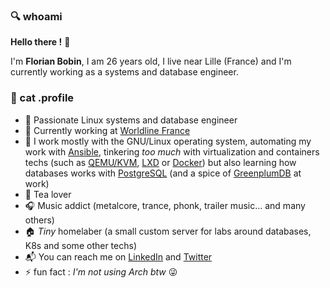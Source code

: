 ### :mag: whoami

**Hello there !** :raising_hand:

I'm **Florian Bobin**, I am 26 years old, I live near Lille (France) and I'm currently working as a systems and database engineer.

### :floppy_disk: cat .profile

* :construction_worker: Passionate Linux systems and database engineer
* :office: Currently working at [Worldline France](https://fr.worldline.com/fr/home.html)
* :wrench: I work mostly with the GNU/Linux operating system, automating my work with [Ansible](https://www.ansible.com/), tinkering *too much* with virtualization and containers techs (such as [QEMU/KVM](https://www.redhat.com/en/topics/virtualization/what-is-KVM), [LXD](https://linuxcontainers.org/lxd/introduction/) or [Docker](https://docs.docker.com/engine/)) but also learning how databases works with [PostgreSQL](https://www.postgresql.org/) (and a spice of [GreenplumDB](https://greenplum.org/) at work)
* :tea: Tea lover
* :headphones: Music addict (metalcore, trance, phonk, trailer music... and many others)
* :house: *Tiny* homelaber (a small custom server for labs around databases, K8s and some other techs)
* :mailbox_with_mail: You can reach me on [LinkedIn](https://www.linkedin.com/in/florian-bobin/) and [Twitter](https://twitter.com/fbn587_)
* :zap: fun fact : *I'm not using Arch btw* :stuck_out_tongue_winking_eye:

<!--
**ruskofd/ruskofd** is a ✨ _special_ ✨ repository because its `README.md` (this file) appears on your GitHub profile.

Here are some ideas to get you started:

- 🔭 I’m currently working on ...
- 🌱 I’m currently learning ...
- 👯 I’m looking to collaborate on ...
- 🤔 I’m looking for help with ...
- 💬 Ask me about ...
- 📫 How to reach me: ...
- 😄 Pronouns: ...
- ⚡ Fun fact: ...
-->
